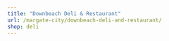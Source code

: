 ```yaml
---
title: "Downbeach Deli & Restaurant"
url: /margate-city/downbeach-deli-and-restaurant/
shop: deli
---
```

